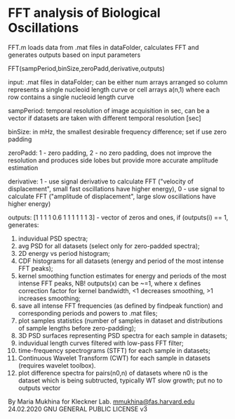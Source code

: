 # FFT analysis of Biological Oscillations

FFT.m loads data from .mat files in dataFolder, calculates FFT and generates
outputs based on input parameters

FFT(sampPeriod,binSize,zeroPadd,derivative,outputs)

input: .mat files in dataFolder; can be either num arrays arranged so column represents a single nucleoid length curve or cell arrays a(n,1) where each row   contains a single nucleoid length curve

sampPeriod: temporal resolution of image acquisition in sec, can be a vector if datasets are taken with different temporal resolution [sec]

binSize: in mHz, the smallest desirable frequency difference; set if use zero padding

zeroPadd: 1 - zero padding, 2 - no zero padding, does not improve the resolution and produces side lobes but provide more accurate amplitude estimation

derivative: 1 - use signal derivative to calculate FFT ("velocity of displacement", small fast oscillations have higher energy), 0 - use signal to calculate FFT ("amplitude of displacement", large slow oscillations have higher energy)

outputs: [1 1 1 1 0.6 1 1 1 1 1 1 3] - vector of zeros and ones, if (outputs(i) == 1, generates: 
1) induvidual PSD spectra; 
2) avg PSD for all datasets (select only for zero-padded spectra);
3) 2D energy vs period histogram;
4) CDF histograms for all datasets (energy and period of the most intense FFT peaks);
5) kernel smoothing function estimates for energy and periods of the most intense FFT peaks, NB! outputs(x) can be ~=1, where x defines correction factor for kernel bandwidth, <1 decreases smoothing, >1 increases smoothing;
6) save all intense FFT frequencies (as defined by findpeak function) and corresponding periods and powers to .mat files;
7) plot samples statistics (number of samples in dataset and distributions of sample lengths before zero-padding);
8) 3D PSD surfaces representing PSD spectra for each sample in datasets;
9) induvidual length curves filtered with low-pass FFT filter;
10) time-frequency spectrograms (STFT) for each sample in datasets;
11) Continuous Wavelet Transform (CWT) for each sample in datasets (requires wavelet toolbox).
12) plot difference spectra for pairs(n0,n) of datasets where n0 is the dataset which is being subtructed, typically WT slow growth; put no to outputs vector

By Maria Mukhina for Kleckner Lab.
mmukhina@fas.harvard.edu
24.02.2020
GNU GENERAL PUBLIC LICENSE v3
